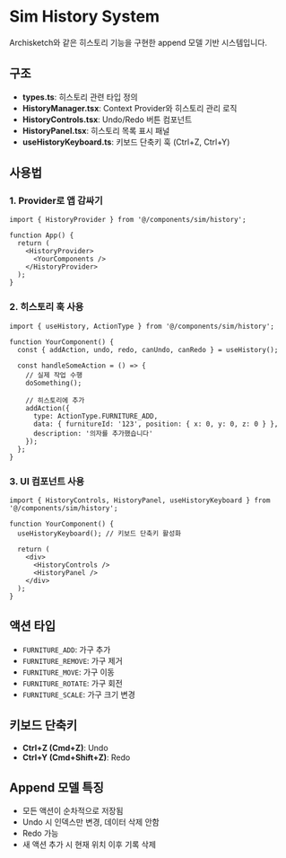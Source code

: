 # Sim History System

Archisketch와 같은 히스토리 기능을 구현한 append 모델 기반 시스템입니다.

## 구조

- **types.ts**: 히스토리 관련 타입 정의
- **HistoryManager.tsx**: Context Provider와 히스토리 관리 로직
- **HistoryControls.tsx**: Undo/Redo 버튼 컴포넌트
- **HistoryPanel.tsx**: 히스토리 목록 표시 패널
- **useHistoryKeyboard.ts**: 키보드 단축키 훅 (Ctrl+Z, Ctrl+Y)

## 사용법

### 1. Provider로 앱 감싸기

```tsx
import { HistoryProvider } from '@/components/sim/history';

function App() {
  return (
    <HistoryProvider>
      <YourComponents />
    </HistoryProvider>
  );
}
```

### 2. 히스토리 훅 사용

```tsx
import { useHistory, ActionType } from '@/components/sim/history';

function YourComponent() {
  const { addAction, undo, redo, canUndo, canRedo } = useHistory();

  const handleSomeAction = () => {
    // 실제 작업 수행
    doSomething();
    
    // 히스토리에 추가
    addAction({
      type: ActionType.FURNITURE_ADD,
      data: { furnitureId: '123', position: { x: 0, y: 0, z: 0 } },
      description: '의자를 추가했습니다'
    });
  };
}
```

### 3. UI 컴포넌트 사용

```tsx
import { HistoryControls, HistoryPanel, useHistoryKeyboard } from '@/components/sim/history';

function YourComponent() {
  useHistoryKeyboard(); // 키보드 단축키 활성화
  
  return (
    <div>
      <HistoryControls />
      <HistoryPanel />
    </div>
  );
}
```

## 액션 타입

- `FURNITURE_ADD`: 가구 추가
- `FURNITURE_REMOVE`: 가구 제거  
- `FURNITURE_MOVE`: 가구 이동
- `FURNITURE_ROTATE`: 가구 회전
- `FURNITURE_SCALE`: 가구 크기 변경

## 키보드 단축키

- **Ctrl+Z (Cmd+Z)**: Undo
- **Ctrl+Y (Cmd+Shift+Z)**: Redo

## Append 모델 특징

- 모든 액션이 순차적으로 저장됨
- Undo 시 인덱스만 변경, 데이터 삭제 안함
- Redo 가능
- 새 액션 추가 시 현재 위치 이후 기록 삭제
